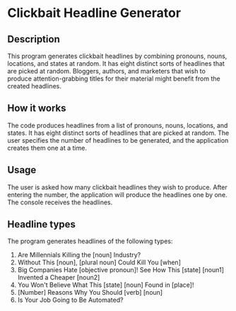 # **Clickbait Headline Generator**

## Description
This program generates clickbait headlines by combining pronouns, nouns, locations, and states at random. It has eight distinct sorts of headlines that are picked at random. Bloggers, authors, and marketers that wish to produce attention-grabbing titles for their material might benefit from the created headlines.

## How it works
The code produces headlines from a list of pronouns, nouns, locations, and states. It has eight distinct sorts of headlines that are picked at random. The user specifies the number of headlines to be generated, and the application creates them one at a time.

## Usage
The user is asked how many clickbait headlines they wish to produce. After entering the number, the application will produce the headlines one by one. The console receives the headlines.

## Headline types
The program generates headlines of the following types:
1.	Are Millennials Killing the [noun] Industry?
2.	Without This [noun], [plural noun] Could Kill You [when]
3.	Big Companies Hate [objective pronoun]! See How This [state] [noun1] Invented a Cheaper [noun2]
4.	You Won't Believe What This [state] [noun] Found in [place]!
5.	[Number] Reasons Why You Should [verb] [noun]
6.	Is Your Job Going to Be Automated?
